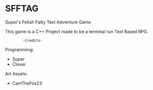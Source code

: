 # SFFTAG
Super's Fetish Fatty Text Adventure Game

This game is a C++ Project made to be a terminal run Text Based RPG.

            -Credits-

Programming:
- Super
- Clover

Art Assets:
- CamTheFox23
